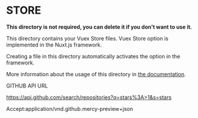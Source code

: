 # STORE

**This directory is not required, you can delete it if you don't want to use it.**

This directory contains your Vuex Store files.
Vuex Store option is implemented in the Nuxt.js framework.

Creating a file in this directory automatically activates the option in the framework.

More information about the usage of this directory in [the documentation](https://nuxtjs.org/guide/vuex-store).


GITHUB API URL

https://api.github.com/search/repositories?q=stars%3A>1&s=stars

Accept:application/vnd.github.mercy-preview+json
